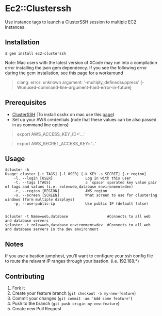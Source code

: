 # Ec2::Clusterssh

Use instance tags to launch a ClusterSSH session to multiple EC2 instances.

## Installation

    $ gem install ec2-clusterssh

Note:  Mac users with the latest version of XCode may run into a compilation error installing the json gem dependency.  If you see the following error during the gem installation, see this [page](https://langui.sh/2014/03/10/wunused-command-line-argument-hard-error-in-future-is-a-harsh-mistress/) for a workaround

> clang: error: unknown argument: '-multiply_definedsuppress' [-Wunused-command-line-argument-hard-error-in-future]

## Prerequisites

- [ClusterSSH](http://sourceforge.net/apps/mediawiki/clusterssh/index.php?title=Main_Page) (To install csshx on mac use this [page](https://code.google.com/p/csshx/))
- Set up your AWS credentials (note that these values can be also passed in
  as command line options)

> export AWS_ACCESS_KEY_ID='...'

> export AWS_SECRET_ACCESS_KEY='...'

## Usage

    $cluster -h
    Usage: cluster [-t TAGS] [-l USER] [-k KEY -s SECRET] [-r region]
        -l, --login [USER]               Log in with this user
        -t, --tags [TAGS]                a 'space' sparated key value pair of tags and values (i.e. role=web,database environment=dev)
        -r, --region [REGION]            AWS region
        -s, --screen [SCREEN]            What screen to use for clustering windows (form multiple displays)
        -p, --use-public-ip              Use public IP (default false)


    $cluster -t Name=web,database                  #Connects to all web and database servers
    $cluster -t role=web,database environment=dev  #Connects to all web and database servers in the dev environment

## Notes

If you use a bastion jumphost, you'll want to configure your ssh config
file to route the relavant IP ranges through your bastion.  (i.e.
192.168.*)

## Contributing

1. Fork it
2. Create your feature branch (`git checkout -b my-new-feature`)
3. Commit your changes (`git commit -am 'Add some feature'`)
4. Push to the branch (`git push origin my-new-feature`)
5. Create new Pull Request
